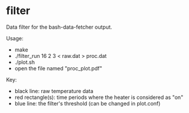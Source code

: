 filter
=============================

Data filter for the bash-data-fetcher output.

Usage:
* make
* ./filter_run 16 2 3 < raw.dat > proc.dat
* ./plot.sh
* open the file named "proc_plot.pdf"

Key:
* black line: raw temperature data
* red rectangle(s): time periods where the heater is considered as "on"
* blue line: the filter's threshold (can be changed in plot.conf)

